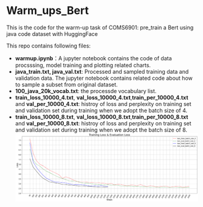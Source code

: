 # Warm_ups_Bert
This is the code for the warm-up task of COMS6901: pre_train a Bert using java code dataset with HuggingFace

This repo contains following files:

*  **warmup.ipynb**：A jupyter notebook contains the code of data procsssing, model training and plotting related charts.
*  **java_train.txt, java_val.txt**: Processed and sampled training data and validation data. The jupyter notebook contains related code about how to sample a subset from original dataset.
*  **100_java_20k_vocab.txt**: the processde vocabulary list. 
*  **train_loss_10000_4.txt**, **val_loss_10000_4.txt**,**train_per_10000_4.txt** and **val_per_10000_4.txt**: histroy of loss and perplexity on training set and validation set during training when we adopt the batch size of 4.
*  **train_loss_10000_8.txt**, **val_loss_10000_8.txt**,**train_per_10000_8.txt** and **val_per_10000_8.txt**: histroy of loss and perplexity on training set and validation set during training when we adopt the batch size of 8.
![image](https://github.com/topgunlcs98/Warm_ups_Bert/blob/main/loss_6.png)
